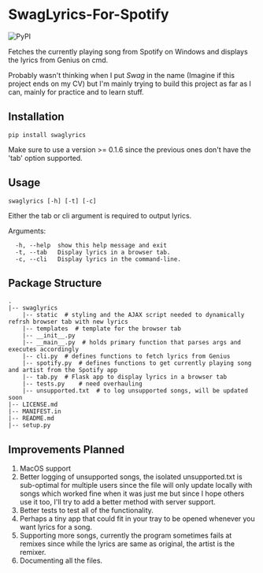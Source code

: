 # SwagLyrics-For-Spotify 
![PyPI](https://img.shields.io/pypi/v/swaglyrics.svg)

Fetches the currently playing song from Spotify on Windows and displays the lyrics from Genius on cmd.

Probably wasn't thinking when I put _Swag_ in the name (Imagine if this project ends on my CV) but 
I'm mainly trying to build this project as far as I can, mainly for practice and to learn stuff.

## Installation
```
pip install swaglyrics
```
Make sure to use a version >= 0.1.6 since the previous ones don't have the 'tab' option supported.

## Usage
`swaglyrics [-h] [-t] [-c]`

Either the tab or cli argument is required to output lyrics.

Arguments:
```
  -h, --help  show this help message and exit
  -t, --tab   Display lyrics in a browser tab.
  -c, --cli   Display lyrics in the command-line.
```

## Package Structure
```
.
|-- swaglyrics
    |-- static  # styling and the AJAX script needed to dynamically refrsh browser tab with new lyrics
    |-- templates  # template for the browser tab
    |-- __init__.py
    |-- __main__.py  # holds primary function that parses args and executes accordingly
    |-- cli.py  # defines functions to fetch lyrics from Genius
    |-- spotify.py  # defines functions to get currently playing song and artist from the Spotify app
    |-- tab.py  # Flask app to display lyrics in a browser tab
    |-- tests.py    # need overhauling
    |-- unsupported.txt  # to log unsupported songs, will be updated soon
|-- LICENSE.md
|-- MANIFEST.in
|-- README.md
|-- setup.py
```

## Improvements Planned
1. MacOS support
2. Better logging of unsupported songs, the isolated unsupported.txt is sub-optimal for multiple users since the
file will only update locally with songs which worked fine when it was just me but since I hope others use it too, I'll
try to add a better method with server support.
3. Better tests to test all of the functionality.
4. Perhaps a tiny app that could fit in your tray to be opened whenever you want lyrics for a song.
5. Supporting more songs, currently the program sometimes fails at remixes since while the lyrics are same as original,
 the artist is the remixer.
6. Documenting all the files.



